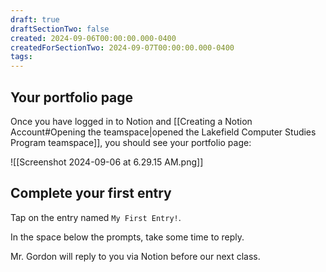 ```yaml
---
draft: true
draftSectionTwo: false
created: 2024-09-06T00:00:00.000-0400
createdForSectionTwo: 2024-09-07T00:00:00.000-0400
tags:
---
```


## Your portfolio page

Once you have logged in to Notion and [[Creating a Notion Account#Opening the teamspace|opened the Lakefield Computer Studies Program teamspace]], you should see your portfolio page:

![[Screenshot 2024-09-06 at 6.29.15 AM.png]]

## Complete your first entry

Tap on the entry named `My First Entry!`.

In the space below the prompts, take some time to reply.

Mr. Gordon will reply to you via Notion before our next class.




